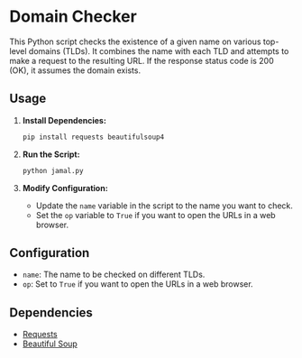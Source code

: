 # Domain Checker

This Python script checks the existence of a given name on various top-level domains (TLDs). It combines the name with each TLD and attempts to make a request to the resulting URL. If the response status code is 200 (OK), it assumes the domain exists.

## Usage

1. **Install Dependencies:**

    ```bash
    pip install requests beautifulsoup4
    ```

2. **Run the Script:**

    ```bash
    python jamal.py
    ```

3. **Modify Configuration:**

    - Update the `name` variable in the script to the name you want to check.
    - Set the `op` variable to `True` if you want to open the URLs in a web browser.

## Configuration

- `name`: The name to be checked on different TLDs.
- `op`: Set to `True` if you want to open the URLs in a web browser.

## Dependencies

- [Requests](https://docs.python-requests.org/en/master/)
- [Beautiful Soup](https://www.crummy.com/software/BeautifulSoup/bs4/doc/)

